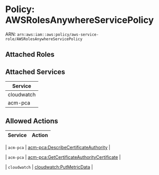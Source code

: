 # Policy: AWSRolesAnywhereServicePolicy

ARN: `arn:aws:iam::aws:policy/aws-service-role/AWSRolesAnywhereServicePolicy`

## Attached Roles

## Attached Services

| Service |
|---------|
| cloudwatch |
| acm-pca |

## Allowed Actions

| Service | Action |
|:-------:|--------|

| `acm-pca` | [acm-pca:DescribeCertificateAuthority](../actions.md#acm-pca:describecertificateauthority) |

| `acm-pca` | [acm-pca:GetCertificateAuthorityCertificate](../actions.md#acm-pca:getcertificateauthoritycertificate) |

| `cloudwatch` | [cloudwatch:PutMetricData](../actions.md#cloudwatch:putmetricdata) |
